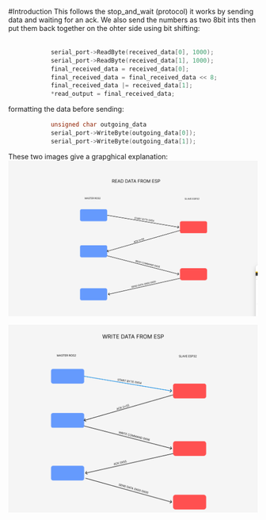 #Introduction
This follows the stop_and_wait (protocol) it works by sending data and waiting for an ack. We also send the numbers as two 8bit ints then put them back together on the ohter side using bit shifting:

```cpp

            serial_port->ReadByte(received_data[0], 1000);
            serial_port->ReadByte(received_data[1], 1000);
            final_received_data = received_data[0];
            final_received_data = final_received_data << 8;
            final_received_data |= received_data[1];
            *read_output = final_received_data;
```

formatting the data before sending:

```cpp
            unsigned char outgoing_data
            serial_port->WriteByte(outgoing_data[0]);
            serial_port->WriteByte(outgoing_data[1]);
```

These two images give a grapghical explanation:
![READ DATA GRAPH](read_data_from_esp.png)

![WRITE DATA GRAPH](write_data_to_esp.png)